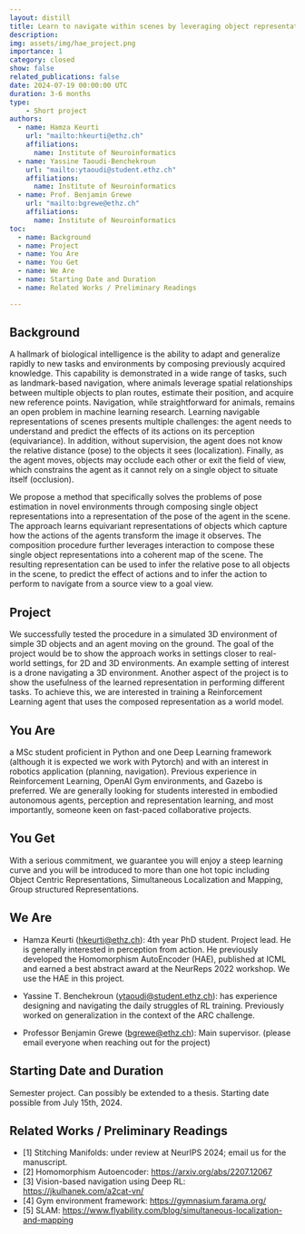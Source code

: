 ```yaml
---
layout: distill
title: Learn to navigate within scenes by leveraging object representation and interaction.
description: 
img: assets/img/hae_project.png
importance: 1
category: closed
show: false
related_publications: false
date: 2024-07-19 00:00:00 UTC
duration: 3-6 months
type:
    - Short project
authors:
  - name: Hamza Keurti
    url: "mailto:hkeurti@ethz.ch"
    affiliations:
      name: Institute of Neuroinformatics
  - name: Yassine Taoudi-Benchekroun
    url: "mailto:ytaoudi@student.ethz.ch"
    affiliations:
      name: Institute of Neuroinformatics
  - name: Prof. Benjamin Grewe 
    url: "mailto:bgrewe@ethz.ch"
    affiliations:
      name: Institute of Neuroinformatics
toc:
  - name: Background
  - name: Project
  - name: You Are
  - name: You Get
  - name: We Are
  - name: Starting Date and Duration
  - name: Related Works / Preliminary Readings

---
```


## Background

A hallmark of biological intelligence is the ability to adapt and generalize rapidly to new tasks and environments by composing previously acquired knowledge. This capability is demonstrated in a wide range of tasks, such as landmark-based navigation, where animals leverage spatial relationships between multiple objects to plan routes, estimate their position, and acquire new reference points. 
Navigation, while straightforward for animals, remains an open problem in machine learning research. Learning navigable representations of scenes presents multiple challenges: the agent needs to understand and predict the effects of its actions on its perception (equivariance). In addition, without supervision, the agent does not know the relative distance (pose) to the objects it sees (localization). Finally, as the agent moves, objects may occlude each other or exit the field of view, which constrains the agent as it cannot rely on a single object to situate itself (occlusion). 

We propose a method that specifically solves the problems of pose estimation in novel environments through composing single object representations into a representation of the pose of the agent in the scene. The approach learns equivariant representations of objects which capture how the actions of the agents transform the image it observes. The composition procedure further leverages interaction to compose these single object representations into a coherent map of the scene. The resulting representation can be used to infer the relative pose to all objects in the scene, to predict the effect of actions and to infer the action to perform to navigate from a source view to a goal view.


## Project

We successfully tested the procedure in a simulated 3D environment of simple 3D objects and an agent moving on the ground. The goal of the project would be to show the approach works in settings closer to real-world settings, for 2D and 3D environments. An example setting of interest is a drone navigating a 3D environment. Another aspect of the project is to show the usefulness of the learned representation in performing different tasks. To achieve this, we are interested in training a Reinforcement Learning agent that uses the composed representation as a world model.

## You Are

a MSc student proficient in Python and one Deep Learning framework (although it is expected we work with Pytorch) and with an interest in robotics application (planning, navigation). Previous experience in Reinforcement Learning, OpenAI Gym environments, and Gazebo is preferred. We are generally looking for students interested in embodied autonomous agents, perception and representation learning, and most importantly, someone keen on fast-paced collaborative projects.

## You Get

With a serious commitment, we guarantee you will enjoy a steep learning curve and you will be introduced to more than one hot topic including Object Centric Representations, Simultaneous Localization and Mapping, Group structured Representations. 

## We Are

* Hamza Keurti (hkeurti@ethz.ch): 4th year PhD student. Project lead. He is generally interested in perception from action. He previously developed the Homomorphism AutoEncoder (HAE), published at ICML and earned a best abstract award at the NeurReps 2022 workshop. We use the HAE in this project.

* Yassine T. Benchekroun (ytaoudi@student.ethz.ch): has experience designing and navigating the daily struggles of RL training. Previously worked on generalization in the context of the ARC challenge.

* Professor Benjamin Grewe (bgrewe@ethz.ch): Main supervisor.
(please email everyone when reaching out for the project)

## Starting Date and Duration

Semester project. Can possibly be extended to a thesis. Starting date possible from July 15th, 2024. 

## Related Works / Preliminary Readings

* [1] Stitching Manifolds: under review at NeurIPS 2024; email us for the manuscript.
* [2] Homomorphism Autoencoder: https://arxiv.org/abs/2207.12067
* [3] Vision-based navigation using Deep RL: https://jkulhanek.com/a2cat-vn/
* [4] Gym environment framework: https://gymnasium.farama.org/
* [5] SLAM: https://www.flyability.com/blog/simultaneous-localization-and-mapping

